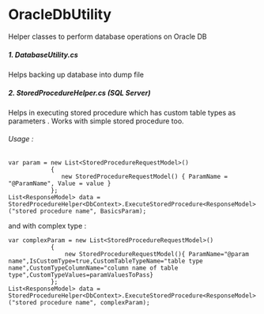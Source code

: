 # OracleDbUtility
Helper classes to perform database operations on Oracle DB

##### 1. DatabaseUtility.cs
 Helps backing up database into dump file

##### 2. StoredProcedureHelper.cs (SQL Server)
Helps in executing stored procedure which has custom table types as parameters . Works with simple stored procedure too.

###### Usage :
    var param = new List<StoredProcedureRequestModel>()
                {
                   new StoredProcedureRequestModel() { ParamName = "@ParamName", Value = value }
                };
    List<ResponseModel> data = StoredProcedureHelper<DbContext>.ExecuteStoredProcedure<ResponseModel>("stored procedure name", BasicsParam);

and with complex type :

    var complexParam = new List<StoredProcedureRequestModel>()
                {
                    new StoredProcedureRequestModel(){ ParamName="@param name",IsCustomType=true,CustomTableTypeName="table type name",CustomTypeColumnName="column name of table type",CustomTypeValues=paramValuesToPass}
                };
    List<ResponseModel> data = StoredProcedureHelper<DbContext>.ExecuteStoredProcedure<ResponseModel>("stored procedure name", complexParam);

